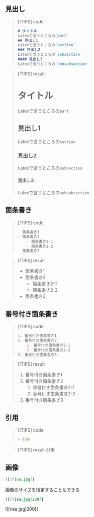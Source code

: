 
## 見出し
> [!TIPS] code
> ```markdown
> # タイトル
> Latexで言うところの`part`
> ## 見出し1
> Latexで言うところの`section`
> ### 見出し2
> Latexで言うところの`subsection`
> #### 見出し3
> Latexで言うところの`subsubsection`

> [!TIPS] result
> # タイトル
> Latexで言うところの`part`
> ## 見出し1
> Latexで言うところの`section`
> ### 見出し2
> Latexで言うところの`subsection`
> #### 見出し3
> Latexで言うところの`subsubsection`

## 箇条書き
> [!TIPS] code
> ```markdown
> - 箇条書き1
> - 箇条書き2
>     - 箇条書き2-1
>     - 箇条書き2-2
> - 箇条書き3
> ```

> [!TIPS] result
> - 箇条書き1
> - 箇条書き2
>     - 箇条書き2-1
>     - 箇条書き2-2
> - 箇条書き3

## 番号付き箇条書き
> [!TIPS] code
> ```markdown
> 1. 番号付き箇条書き1
> 2. 番号付き箇条書き2
>     1. 番号付き箇条書き2-1
>     2. 番号付き箇条書き2-2
> 3. 番号付き箇条書き3
> ```

> [!TIPS] result
> 1. 番号付き箇条書き1
> 2. 番号付き箇条書き2
>     1. 番号付き箇条書き2-1
>     2. 番号付き箇条書き2-2
> 3. 番号付き箇条書き3

## 引用
> [!TIPS] code
> ```markdown
> > 引用
> ```

> [!TIPS] result
> 引用

## 画像
```markdown
![[risa.jpg]]
```

画像のサイズを指定することもできる
```markdown
![[risa.jpg|200]]
```
![[risa.jpg|200]]
